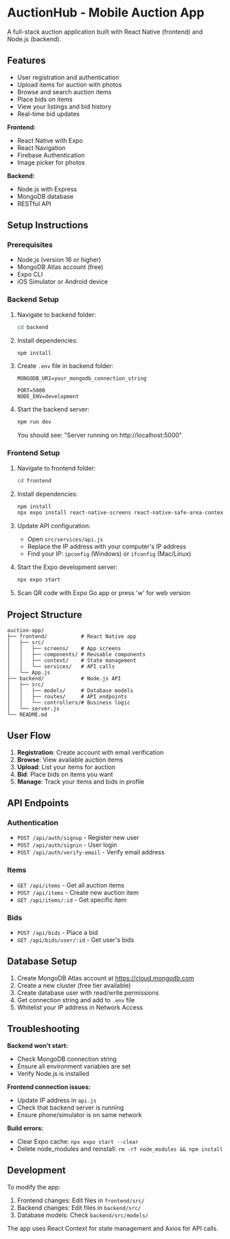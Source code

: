# AuctionHub - Mobile Auction App

A full-stack auction application built with React Native (frontend) and Node.js (backend).

## Features

- User registration and authentication
- Upload items for auction with photos
- Browse and search auction items
- Place bids on items
- View your listings and bid history
- Real-time bid updates



**Frontend:**
- React Native with Expo
- React Navigation
- Firebase Authentication
- Image picker for photos

**Backend:**
- Node.js with Express
- MongoDB database
- RESTful API

## Setup Instructions

### Prerequisites
- Node.js (version 16 or higher)
- MongoDB Atlas account (free)
- Expo CLI
- iOS Simulator or Android device

### Backend Setup

1. Navigate to backend folder:
   ```bash
   cd backend
   ```

2. Install dependencies:
   ```bash
   npm install
   ```

3. Create `.env` file in backend folder:
   ```
   MONGODB_URI=your_mongodb_connection_string
 
   PORT=5000
   NODE_ENV=development
   ```

4. Start the backend server:
   ```bash
   npm run dev
   ```

   You should see: "Server running on http://localhost:5000"

### Frontend Setup

1. Navigate to frontend folder:
   ```bash
   cd frontend
   ```

2. Install dependencies:
   ```bash
   npm install
   npx expo install react-native-screens react-native-safe-area-context @react-native-async-storage/async-storage expo-image-picker
   ```

3. Update API configuration:
   - Open `src/services/api.js`
   - Replace the IP address with your computer's IP address
   - Find your IP: `ipconfig` (Windows) or `ifconfig` (Mac/Linux)

4. Start the Expo development server:
   ```bash
   npx expo start
   ```

5. Scan QR code with Expo Go app or press 'w' for web version

## Project Structure

```
auction-app/
├── frontend/           # React Native app
│   ├── src/
│   │   ├── screens/    # App screens
│   │   ├── components/ # Reusable components
│   │   ├── context/    # State management
│   │   └── services/   # API calls
│   └── App.js
├── backend/            # Node.js API
│   ├── src/
│   │   ├── models/     # Database models
│   │   ├── routes/     # API endpoints
│   │   └── controllers/# Business logic
│   └── server.js
└── README.md
```

## User Flow

1. **Registration**: Create account with email verification
2. **Browse**: View available auction items
3. **Upload**: List your items for auction
4. **Bid**: Place bids on items you want
5. **Manage**: Track your items and bids in profile

## API Endpoints

### Authentication
- `POST /api/auth/signup` - Register new user
- `POST /api/auth/signin` - User login
- `POST /api/auth/verify-email` - Verify email address

### Items
- `GET /api/items` - Get all auction items
- `POST /api/items` - Create new auction item
- `GET /api/items/:id` - Get specific item

### Bids
- `POST /api/bids` - Place a bid
- `GET /api/bids/user/:id` - Get user's bids

## Database Setup

1. Create MongoDB Atlas account at https://cloud.mongodb.com
2. Create a new cluster (free tier available)
3. Create database user with read/write permissions
4. Get connection string and add to `.env` file
5. Whitelist your IP address in Network Access

## Troubleshooting

**Backend won't start:**
- Check MongoDB connection string
- Ensure all environment variables are set
- Verify Node.js is installed

**Frontend connection issues:**
- Update IP address in `api.js`
- Check that backend server is running
- Ensure phone/simulator is on same network

**Build errors:**
- Clear Expo cache: `npx expo start --clear`
- Delete node_modules and reinstall: `rm -rf node_modules && npm install`

## Development

To modify the app:
1. Frontend changes: Edit files in `frontend/src/`
2. Backend changes: Edit files in `backend/src/`
3. Database models: Check `backend/src/models/`

The app uses React Context for state management and Axios for API calls.





